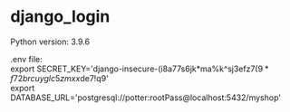 # django_login

Python version: 3.9.6

.env file: <br />
export SECRET_KEY='django-insecure-(i8a77s6jk*ma%k^sj3efz$7(9*f72brcuyglc5zmxx$de7!q9' <br />
export DATABASE_URL='postgresql://potter:rootPass@localhost:5432/myshop' <br />

